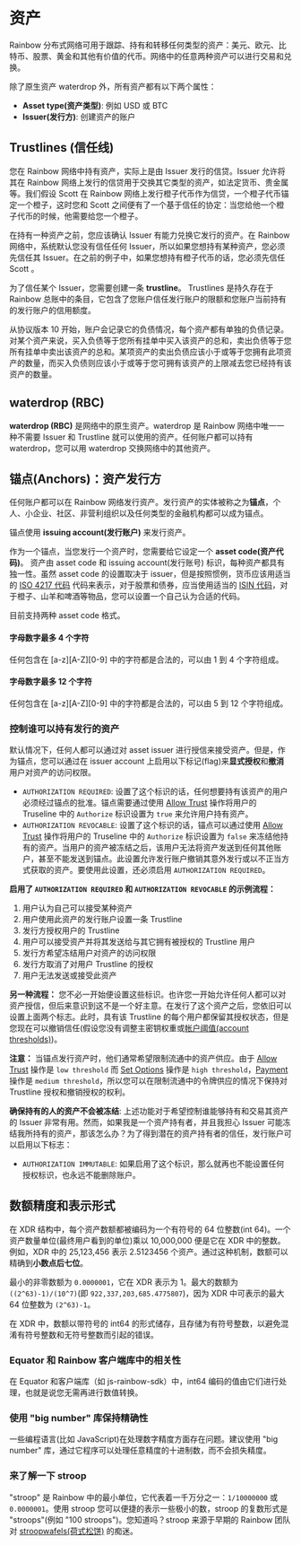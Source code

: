 # 资产

Rainbow 分布式网络可用于跟踪、持有和转移任何类型的资产：美元、欧元、比特币、股票、黄金和其他有价值的代币。网络中的任意两种资产可以进行交易和兑换。

除了原生资产 waterdrop 外，所有资产都有以下两个属性：
- **Asset type(资产类型)**: 例如 USD 或 BTC
- **Issuer(发行方)**: 创建资产的账户

## Trustlines (信任线)
您在 Rainbow 网络中持有资产，实际上是由 Issuer 发行的信贷。Issuer 允许将其在 Rainbow 网络上发行的信贷用于交换其它类型的资产，如法定货币、贵金属等。我们假设 Scott 在 Rainbow 网络上发行橙子代币作为信贷，一个橙子代币锚定一个橙子，这时您和 Scott 之间便有了一个基于信任的协定：当您给他一个橙子代币的时候，他需要给您一个橙子。

在持有一种资产之前，您应该确认 Issuer 有能力兑换它发行的资产。在 Rainbow 网络中，系统默认您没有信任任何 Issuer，所以如果您想持有某种资产，您必须先信任其 Issuer。在之前的例子中，如果您想持有橙子代币的话，您必须先信任 Scott 。

为了信任某个 Issuer，您需要创建一条 **trustline**。 Trustlines 是持久存在于 Rainbow 总账中的条目，它包含了您账户信任发行账户的限额和您账户当前持有的发行账户的信用额度。

从协议版本 10 开始，账户会记录它的负债情况，每个资产都有单独的负债记录。对某个资产来说，买入负债等于您所有挂单中买入该资产的总和，卖出负债等于您所有挂单中卖出该资产的总和。某项资产的卖出负债应该小于或等于您拥有此项资产的数量，而买入负债则应该小于或等于您可拥有该资产的上限减去您已经持有该资产的数量。

## waterdrop (RBC)
**waterdrop (RBC)** 是网络中的原生资产。waterdrop 是 Rainbow 网络中唯一一种不需要 Issuer 和 Trustline 就可以使用的资产。任何账户都可以持有 waterdrop，您可以用 waterdrop 交换网络中的其他资产。

## 锚点(Anchors)：资产发行方
任何账户都可以在 Rainbow 网络发行资产。发行资产的实体被称之为**锚点**，个人、小企业、社区、非营利组织以及任何类型的金融机构都可以成为锚点。

锚点使用 **issuing account(发行账户)** 来发行资产。

作为一个锚点，当您发行一个资产时，您需要给它设定一个 **asset code(资产代码)**。 资产由 asset code 和 issuing account(发行账号) 标识，每种资产都具有独一性。虽然 asset code 的设置取决于 issuer，但是按照惯例，货币应该用适当的 [ISO 4217 代码](https://en.wikipedia.org/wiki/ISO_4217) 代码来表示，对于股票和债券，应当使用适当的 [ISIN 代码](https://en.wikipedia.org/wiki/International_Securities_Identification_Number)，对于橙子、山羊和啤酒等物品，您可以设置一个自己认为合适的代码。

目前支持两种 asset code 格式。

#### 字母数字最多 4 个字符
任何包含在 [a-z][A-Z][0-9] 中的字符都是合法的，可以由 1 到 4 个字符组成。

#### 字母数字最多 12 个字符
任何包含在 [a-z][A-Z][0-9] 中的字符都是合法的，可以由 5 到 12 个字符组成。

### 控制谁可以持有发行的资产
默认情况下，任何人都可以通过对 asset issuer 进行授信来接受资产。但是，作为锚点，您可以通过在 issuer account 上启用以下标记(flag)来**显式授权**和**撤消**用户对资产的访问权限。

* `AUTHORIZATION REQUIRED`: 设置了这个标识的话，任何想要持有该资产的用户必须经过锚点的批准。锚点需要通过使用 [Allow Trust](list-of-operations#allow-trust) 操作将用户的 Truseline 中的  `Authorize` 标识设置为 `true` 来允许用户持有资产。
* `AUTHORIZATION REVOCABLE`: 设置了这个标识的话，锚点可以通过使用 [Allow Trust](list-of-operations#allow-trust) 操作将用户的 Truseline 中的 `Authorize` 标识设置为 `false` 来冻结他持有的资产。当用户的资产被冻结之后，该用户无法将资产发送到任何其他账户，甚至不能发送到锚点。此设置允许发行账户撤销其意外发行或以不正当方式获取的资产。要使用此设置，还必须启用 `AUTHORIZATION REQUIRED`。

**启用了 `AUTHORIZATION REQUIRED` 和 `AUTHORIZATION REVOCABLE` 的示例流程：**
1. 用户认为自己可以接受某种资产
2. 用户使用此资产的发行账户设置一条 Trustline
3. 发行方授权用户的 Trustline
4. 用户可以接受资产并将其发送给与其它拥有被授权的 Trustline 用户
5. 发行方希望冻结用户对资产的访问权限
6. 发行方取消了对用户 Trustline 的授权
7. 用户无法发送或接受此资产

**另一种流程：** 您不必一开始便设置这些标识。也许您一开始允许任何人都可以对资产授信，但后来意识到这不是一个好主意。在发行了这个资产之后，您依旧可以设置上面两个标志。此时，具有该 Trustline 的每个用户都保留其授权状态，但是您现在可以撤销信任(假设您没有调整主密钥权重或[帐户阈值(account thresholds)](multisignature#thresholds))。

**注意：** 当锚点发行资产时，他们通常希望限制流通中的资产供应。由于 [Allow Trust](list-of-operations#allow-trust) 操作是 `low threshold` 而 [Set Options](list-of-operations#set-options) 操作是  `high threshold`，[Payment](list-of-operations#payment) 操作是 `medium threshold`，所以您可以在限制流通中的令牌供应的情况下保持对 Trustline 授权和撤销授权的权利。

**确保持有的人的资产不会被冻结**: 上述功能对于希望控制谁能够持有和交易其资产的 Issuer 非常有用。然而，如果我是一个资产持有者，并且我担心 Issuer 可能冻结我所持有的资产，那该怎么办？为了得到潜在的资产持有者的信任，发行账户可以启用以下标志：

* `AUTHORIZATION IMMUTABLE`: 如果启用了这个标识，那么就再也不能设置任何授权标识，也永远不能删除账户。

## 数额精度和表示形式
在 XDR 结构中，每个资产数额都被编码为一个有符号的 64 位整数(int 64)。一个资产数量单位(最终用户看到的单位)乘以 10,000,000 便是它在 XDR 中的整数。例如，XDR 中的 25,123,456 表示 2.5123456 个资产。通过这种机制，数额可以精确到**小数点后七位**。

最小的非零数额为 `0.0000001`，它在 XDR 表示为 1。最大的数额为 `((2^63)-1)/(10^7)`(即 `922,337,203,685.4775807`)，因为 XDR 中可表示的最大 64 位整数为 `(2^63)-1`。

在 XDR 中，数额以带符号的 int64 的形式储存，且存储为有符号整数，以避免混淆有符号整数和无符号整数而引起的错误。

### Equator 和 Rainbow 客户端库中的相关性
在 Equator 和客户端库（如 js-rainbow-sdk）中，int64 编码的值由它们进行处理，也就是说您无需再进行数值转换。

### 使用 "big number" 库保持精确性
一些编程语言(比如 JavaScript)在处理数字精度方面存在问题。建议使用 "big number" 库，通过它程序可以处理任意精度的十进制数，而不会损失精度。

### 来了解一下 stroop
"stroop" 是 Rainbow 中的最小单位，它代表着一千万分之一：`1/10000000` 或 `0.0000001`。使用 stroop 您可以便捷的表示一些极小的数，stroop 的复数形式是 "stroops"(例如 "100 stroops")。您知道吗？stroop 来源于早期的 Rainbow 团队对 [stroopwafels(荷式松饼)](https://en.wikipedia.org/wiki/Stroopwafel) 的痴迷。
